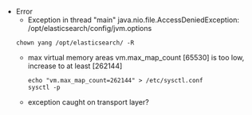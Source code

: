 * Error
  * Exception in thread "main" java.nio.file.AccessDeniedException: /opt/elasticsearch/config/jvm.options
  ```
  chown yang /opt/elasticsearch/ -R
  ```
  * max virtual memory areas vm.max_map_count [65530] is too low, increase to at least [262144]
    ```
    echo "vm.max_map_count=262144" > /etc/sysctl.conf
    sysctl -p
    ```
  *  exception caught on transport layer?